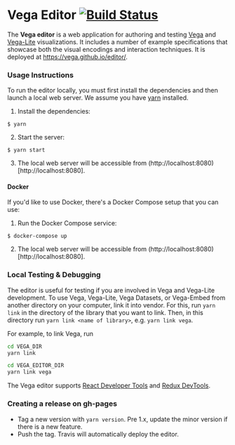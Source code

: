 # Vega Editor [![Build Status](https://travis-ci.org/vega/editor.svg?branch=master)](https://travis-ci.org/vega/editor)

The **Vega editor** is a web application for authoring and testing [Vega](https://github.com/vega/vega) and [Vega-Lite](https://vega.github.io/vega-lite) visualizations. It includes a number of example specifications that showcase both the visual encodings and interaction techniques. It is deployed at https://vega.github.io/editor/. 

### Usage Instructions

To run the editor locally, you must first install the dependencies and then launch a local web server. We assume you have [yarn](https://yarnpkg.com/en/) installed.

1. Install the dependencies:

```
$ yarn
```

2. Start the server:

```
$ yarn start
```

3. The local web server will be accessible from (http://localhost:8080)[http://localhost:8080].

#### Docker

If you'd like to use Docker, there's a Docker Compose setup that you can use:

1. Run the Docker Compose service:

```
$ docker-compose up
```

2. The local web server will be accessible from (http://localhost:8080)[http://localhost:8080].

### Local Testing & Debugging

The editor is useful for testing if you are involved in Vega and Vega-Lite development. To use Vega, Vega-Lite, Vega Datasets, or Vega-Embed from another directory on your computer, link it into vendor. For this, run `yarn link` in the directory of the library that you want to link. Then, in this directory run `yarn link <name of library>`, e.g. `yarn link vega`.

For example, to link Vega, run

```bash
cd VEGA_DIR
yarn link

cd VEGA_EDITOR_DIR
yarn link vega
```

The Vega editor supports [React Developer Tools](https://github.com/facebook/react-devtools) and [Redux DevTools](https://github.com/zalmoxisus/redux-devtools-extension).

### Creating a release on gh-pages

* Tag a new version with `yarn version`. Pre 1.x, update the minor version if there is a new feature. 
* Push the tag. Travis will automatically deploy the editor. 
